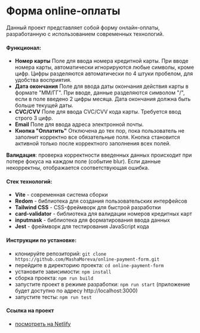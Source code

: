 # Форма online-оплаты

Данный проект представляет собой форму онлайн-оплаты, разработанную с использованием современных технологий.

#### Функционал:
- **Номер карты**
  Поле для ввода номера кредитной карты. При вводе номера карты, автоматически игнорируются любые символы, кроме цифр. Цифры разделяются автоматически по 4 штуки пробелом, для удобства восприятия.
- **Дата окончания**
  Поле для ввода даты окончания действия карты в формате "ММ/ГГ". При вводе, данные разделяются символом "/", если в поле введено 2 цифры месяца. Дата окончания должна быть больше текущей даты.
- **CVC/CVV**
  Поле для ввода CVC/CVV кода карты. Требуется ввод строго 3 цифр.
- **Email**
  Поле для ввода адреса электронной почты.
- **Кнопка "Оплатить"**
  Отключена до тех пор, пока пользователь не заполнит корректно все обязательные поля. Кнопка становится активной только после корректного заполнения всех полей.

**Валидация**: проверка корректности введенных данных происходит при потере фокуса на каждом поле (событие blur). Если данные некорректны, отображается соответствующая ошибка.


#### Стек технологий:
- **Vite** - современная система сборки
- **Redom** - библиотека для создания пользовательских интерфейсов
- **Tailwind CSS** - CSS-фреймворк для быстрой разработки
- **card-validator** - библиотека для валидации номеров кредитных карт
- **inputmask** - библиотека для форматирования ввода данных
- **Jest** - фреймворк для тестирования JavaScript кода

#### Инструкции по установке:
- клонируйте репозиторий: `git clone https://github.com/MashaMoreva/online-payment-form.git`
- перейдите в директорию проекта: `cd online-payment-form`
- установите зависимости: `npm install`
- сборка проекта: `npm run build`
- запустите проект в режиме разработки: `npm run start` (приложение будет доступно по адресу http://localhost:3000)
- запустите тесты: `npm run test`

#### Ссылка на проект
* [посмотреть на Netlify](https://gentle-swan-e5d1f3.netlify.app)

